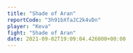 ```yaml
---
title: "Shade of Aran"
reportCode: "3h91bXfaJC2k4vDn"
player: "Keva"
fight: "Shade of Aran"
date: 2021-09-02T19:09:04.426000+00:00
---
```


